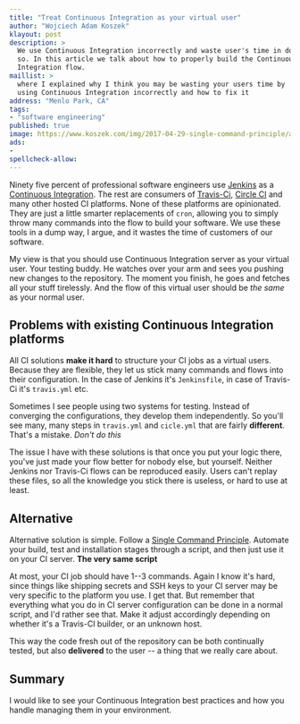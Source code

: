 ```yaml
---
title: "Treat Continuous Integration as your virtual user"
author: "Wojciech Adam Koszek"
klayout: post
description: >
  We use Continuous Integration incorrectly and waste user's time in doing
  so. In this article we talk about how to properly build the Continuous
  Integration flow.
maillist: >
  where I explained why I think you may be wasting your users time by
  using Continuous Integration incorrectly and how to fix it
address: "Menlo Park, CA"
tags:
- "software engineering"
published: true
image: https://www.koszek.com/img/2017-04-29-single-command-principle/ales-krivec-2859_10p.jpg
ads:
-
spellcheck-allow:
---
```


Ninety five percent of professional software engineers use [Jenkins](https://jenkins.io) as a [Continuous Integration](https://en.wikipedia.org/wiki/Continuous_integration). The rest are consumers of [Travis-Ci](https://www.travis-ci.org), [Circle CI](https://www.circleci.com) and many other
hosted CI platforms. None of these platforms are opinionated. They are just a little
smarter replacements of `cron`, allowing you to simply throw many commands
into the flow to build your software. We use these tools in a dump way, I
argue, and it wastes the time of customers of our software.

My view is that you should use Continuous Integration server as your virtual
user. Your testing buddy. He watches over your arm and sees you pushing new
changes to the repository. The moment you finish, he goes and fetches all
your stuff tirelessly. And the flow of this virtual user should be *the
same* as your normal user.

## Problems with existing Continuous Integration platforms

All CI solutions **make it hard** to structure your CI jobs as a virtual
users. Because they are flexible, they let us stick many commands and flows
into their configuration. In the case of Jenkins it's `Jenkinsfile`, in case
of Travis-Ci it's `travis.yml` etc.

Sometimes I see people using two systems for testing. Instead of converging
the configurations, they develop them independently. So you'll see many,
many steps in `travis.yml` and `cicle.yml` that are fairly **different**.
That's a mistake. *Don't do this*

The issue I have with these solutions is that once you put your logic there,
you've just made your flow better for nobody else, but yourself. Neither
Jenkins nor Travis-Ci flows can be reproduced easily. Users can't replay
these files, so all the knowledge you stick there is useless, or hard to use
at least.

## Alternative

Alternative solution is simple. Follow
a [Single Command Principle](https://www.koszek.com/blog/2017/04/29/single-command-principle/).
Automate your build, test and installation stages through a script, and then
just use it on your CI server. **The very same script**

At most, your CI job should have 1--3 commands. Again I know it's hard,
since things like shipping secrets and SSH keys to your CI server may be
very specific to the platform you use. I get that. But remember that
everything what you do in CI server configuration can be done in a normal script,
and I'd rather see that. Make it adjust accordingly depending on whether
it's a Travis-CI builder, or an unknown host.

This way the code fresh out of the repository can be both continually
tested, but also **delivered** to the user -- a thing that we really care
about.

## Summary

I would like to see your Continuous Integration best practices and how you
handle managing them in your environment.
